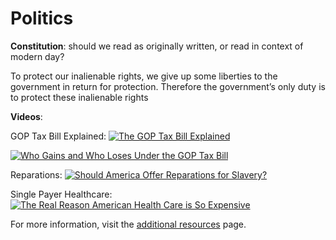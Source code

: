 # Politics

**Constitution**: should we read as originally written, or read in context of modern day?

To protect our inalienable rights, we give up some liberties to the government in return for protection. Therefore the government’s only duty is to protect these inalienable rights

**Videos**:

GOP Tax Bill Explained:
[![The GOP Tax Bill Explained](https://img.youtube.com/vi/rmGU1EdLWfs/0.jpg)](https://www.youtube.com/watch?v=rmGU1EdLWfs "The GOP Tax Bill Explained")

[![Who Gains and Who Loses Under the GOP Tax Bill](https://img.youtube.com/vi/sGn0vxRzLZ8/0.jpg)](https://www.youtube.com/watch?v=sGn0vxRzLZ8 "Who Gains and Who Loses Under the GOP Tax Bill")

Reparations:
[![Should America Offer Reparations for Slavery?](https://img.youtube.com/vi/eB1S9-GsBW8/0.jpg)](https://www.youtube.com/watch?v=eB1S9-GsBW8 "Should America Offer Reparations for Slavery?")

Single Payer Healthcare:
[![The Real Reason American Health Care is So Expensive](https://img.youtube.com/vi/tNla9nyRMmQ/0.jpg)](https://www.youtube.com/watch?v=tNla9nyRMmQ "The Real Reason American Health Care is So Expensive")

For more information, visit the [additional resources](../../resources.md) page.
